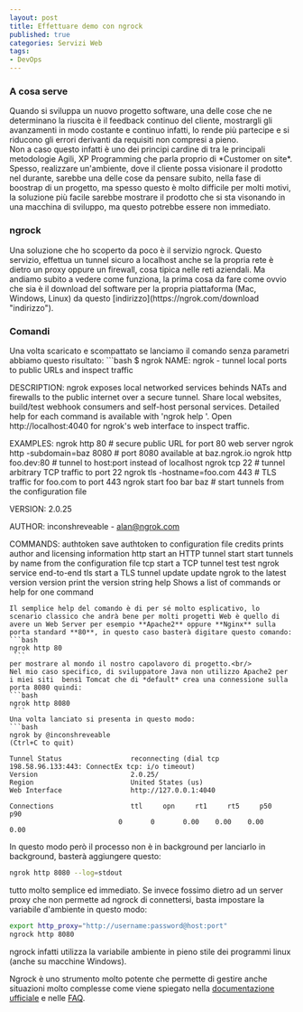 ```yaml
---
layout: post
title: Effettuare demo con ngrock
published: true
categories: Servizi Web
tags:
- DevOps
---
```

<h3>A cosa serve</h3>
Quando si sviluppa un nuovo progetto software, una delle cose che ne determinano la riuscita è il feedback continuo del cliente, mostrargli gli avanzamenti in modo costante e continuo infatti, lo rende più partecipe e si riducono gli errori derivanti da requisiti non compresi a pieno.<br/>
Non a caso questo infatti è uno dei principi cardine di tra le principali metodologie Agili, XP Programming che parla proprio di *Customer on site*.
Spesso, realizzare un'ambiente, dove il cliente possa visionare il prodotto nel durante, sarebbe una delle cose da pensare subito, nella fase di boostrap di un progetto, ma spesso questo è molto difficile per molti motivi, la soluzione più facile sarebbe mostrare il prodotto che si sta visonando in una macchina di sviluppo, ma questo potrebbe essere non immediato.<br/>

<h3>ngrock</h3>
Una soluzione che ho scoperto da poco è il servizio ngrock.
Questo servizio, effettua un tunnel sicuro a localhost anche se la propria rete è dietro un proxy oppure un firewall, cosa tipica nelle reti aziendali.
Ma andiamo subito a vedere come funziona, la prima cosa da fare come ovvio che sia è il download del software per la propria piattaforma (Mac, Windows, Linux) da questo [indirizzo](https://ngrok.com/download "indirizzo").<br/>

<h3>Comandi</h3>
Una volta scaricato e scompattato se lanciamo il comando senza parametri abbiamo questo risultato:
```bash
$ ngrok
NAME:
   ngrok - tunnel local ports to public URLs and inspect traffic

DESCRIPTION:
    ngrok exposes local networked services behinds NATs and firewalls to the
    public internet over a secure tunnel. Share local websites, build/test
    webhook consumers and self-host personal services.
    Detailed help for each command is available with 'ngrok help <command>'.
    Open http://localhost:4040 for ngrok's web interface to inspect traffic.

EXAMPLES:
    ngrok http 80                    # secure public URL for port 80 web server
    ngrok http -subdomain=baz 8080   # port 8080 available at baz.ngrok.io
    ngrok http foo.dev:80            # tunnel to host:port instead of localhost
    ngrok tcp 22                     # tunnel arbitrary TCP traffic to port 22
    ngrok tls -hostname=foo.com 443  # TLS traffic for foo.com to port 443
    ngrok start foo bar baz          # start tunnels from the configuration file

VERSION:
   2.0.25

AUTHOR:
  inconshreveable - <alan@ngrok.com>

COMMANDS:
   authtoken    save authtoken to configuration file
   credits      prints author and licensing information
   http         start an HTTP tunnel
   start        start tunnels by name from the configuration file
   tcp          start a TCP tunnel
   test         test ngrok service end-to-end
   tls          start a TLS tunnel
   update       update ngrok to the latest version
   version      print the version string
   help         Shows a list of commands or help for one command
   ```
  Il semplice help del comando è di per sé molto esplicativo, lo scenario classico che andrà bene per molti progetti Web è quello di avere un Web Server per esempio **Apache2** oppure **Nginx** sulla porta standard **80**, in questo caso basterà digitare questo comando:
  ```bash
   ngrok http 80 
    ```
per mostrare al mondo il nostro capolavoro di progetto.<br/>
Nel mio caso specifico, di sviluppatore Java non utilizzo Apache2 per i miei siti  bensì Tomcat che di *default* crea una connessione sulla porta 8080 quindi:
 ```bash
   ngrok http 8080 
    ```
Una volta lanciato si presenta in questo modo:
```bash
ngrok by @inconshreveable                                                                                                                               (Ctrl+C to quit)

Tunnel Status                 reconnecting (dial tcp 198.58.96.133:443: ConnectEx tcp: i/o timeout)
Version                       2.0.25/
Region                        United States (us)
Web Interface                 http://127.0.0.1:4040

Connections                   ttl     opn     rt1     rt5     p50     p90
                              0       0       0.00    0.00    0.00    0.00
```
In questo modo però il processo non è in background per lanciarlo in background, basterà aggiungere questo:
 ```bash
 ngrok http 8080 --log=stdout
 ```
tutto molto semplice ed immediato.
Se invece fossimo dietro ad un server proxy che non permette ad ngrock di connettersi, basta impostare la variabile d'ambiente in questo modo:
```bash
export http_proxy="http://username:password@host:port"
ngrock http 8080
```
ngrock infatti utilizza la variabile ambiente in pieno stile dei programmi linux (anche su macchine Windows).

Ngrock è uno strumento molto potente che permette di gestire anche situazioni molto complesse come viene spiegato nella [documentazione ufficiale](https://ngrok.com/docs "documentazione ufficiale") e nelle [FAQ](https://ngrok.com/faq "FAQ").<br/>


